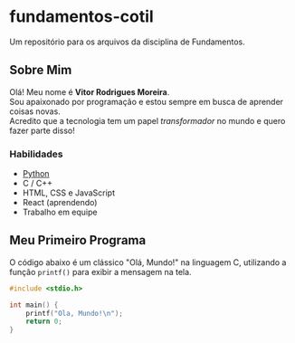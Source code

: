 # fundamentos-cotil
Um repositório para os arquivos da disciplina de Fundamentos.

## Sobre Mim
Olá! Meu nome é **Vitor Rodrigues Moreira**.  
Sou apaixonado por programação e estou sempre em busca de aprender coisas novas.  
Acredito que a tecnologia tem um papel *transformador* no mundo e quero fazer parte disso!  

### Habilidades
- [Python](https://www.python.org/)  
- C / C++  
- HTML, CSS e JavaScript  
- React (aprendendo)  
- Trabalho em equipe  

## Meu Primeiro Programa
O código abaixo é um clássico "Olá, Mundo!" na linguagem C, utilizando a função `printf()` para exibir a mensagem na tela.

```c
#include <stdio.h>

int main() {
    printf("Ola, Mundo!\n");
    return 0;
}
